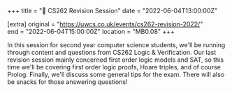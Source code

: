 +++
title = "🧠 CS262 Revision Session"
date = "2022-06-04T13:00:00Z"

[extra]
original = "https://uwcs.co.uk/events/cs262-revision-2022/"    
end = "2022-06-04T15:00:00Z"
location = "MB0.08"
+++

In this session for second year computer science students, we'll be running through content and questions from CS262 Logic & Verification. Our last revision session mainly concerned first order logic models and SAT, so this time we'll be covering first order logic proofs, Hoare triples, and of course Prolog. Finally, we'll discuss some general tips for the exam. There will also be snacks for those answering questions\!

